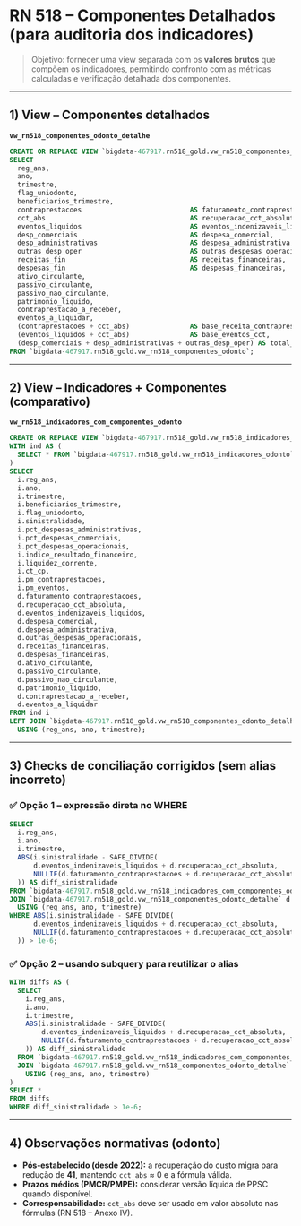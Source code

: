 # RN 518 – Componentes Detalhados (para auditoria dos indicadores)

> Objetivo: fornecer uma view separada com os **valores brutos** que compõem os indicadores, permitindo confronto com as métricas calculadas e verificação detalhada dos componentes.

---

## 1) View – Componentes detalhados
**`vw_rn518_componentes_odonto_detalhe`**

```sql
CREATE OR REPLACE VIEW `bigdata-467917.rn518_gold.vw_rn518_componentes_odonto_detalhe` AS
SELECT
  reg_ans,
  ano,
  trimestre,
  flag_uniodonto,
  beneficiarios_trimestre,
  contraprestacoes                           AS faturamento_contraprestacoes,
  cct_abs                                    AS recuperacao_cct_absoluta,
  eventos_liquidos                           AS eventos_indenizaveis_liquidos,
  desp_comerciais                            AS despesa_comercial,
  desp_administrativas                       AS despesa_administrativa,
  outras_desp_oper                           AS outras_despesas_operacionais,
  receitas_fin                               AS receitas_financeiras,
  despesas_fin                               AS despesas_financeiras,
  ativo_circulante,
  passivo_circulante,
  passivo_nao_circulante,
  patrimonio_liquido,
  contraprestacao_a_receber,
  eventos_a_liquidar,
  (contraprestacoes + cct_abs)               AS base_receita_contraprestacoes_cct,
  (eventos_liquidos + cct_abs)               AS base_eventos_cct,
  (desp_comerciais + desp_administrativas + outras_desp_oper) AS total_despesas_operacionais
FROM `bigdata-467917.rn518_gold.vw_rn518_componentes_odonto`;
```

---

## 2) View – Indicadores + Componentes (comparativo)
**`vw_rn518_indicadores_com_componentes_odonto`**

```sql
CREATE OR REPLACE VIEW `bigdata-467917.rn518_gold.vw_rn518_indicadores_com_componentes_odonto` AS
WITH ind AS (
  SELECT * FROM `bigdata-467917.rn518_gold.vw_rn518_indicadores_odonto`
)
SELECT
  i.reg_ans,
  i.ano,
  i.trimestre,
  i.beneficiarios_trimestre,
  i.flag_uniodonto,
  i.sinistralidade,
  i.pct_despesas_administrativas,
  i.pct_despesas_comerciais,
  i.pct_despesas_operacionais,
  i.indice_resultado_financeiro,
  i.liquidez_corrente,
  i.ct_cp,
  i.pm_contraprestacoes,
  i.pm_eventos,
  d.faturamento_contraprestacoes,
  d.recuperacao_cct_absoluta,
  d.eventos_indenizaveis_liquidos,
  d.despesa_comercial,
  d.despesa_administrativa,
  d.outras_despesas_operacionais,
  d.receitas_financeiras,
  d.despesas_financeiras,
  d.ativo_circulante,
  d.passivo_circulante,
  d.passivo_nao_circulante,
  d.patrimonio_liquido,
  d.contraprestacao_a_receber,
  d.eventos_a_liquidar
FROM ind i
LEFT JOIN `bigdata-467917.rn518_gold.vw_rn518_componentes_odonto_detalhe` d
  USING (reg_ans, ano, trimestre);
```

---

## 3) Checks de conciliação corrigidos (sem alias incorreto)

### ✅ Opção 1 – expressão direta no WHERE
```sql
SELECT 
  i.reg_ans, 
  i.ano, 
  i.trimestre,
  ABS(i.sinistralidade - SAFE_DIVIDE(
      d.eventos_indenizaveis_liquidos + d.recuperacao_cct_absoluta,
      NULLIF(d.faturamento_contraprestacoes + d.recuperacao_cct_absoluta,0)
  )) AS diff_sinistralidade
FROM `bigdata-467917.rn518_gold.vw_rn518_indicadores_com_componentes_odonto` i
JOIN `bigdata-467917.rn518_gold.vw_rn518_componentes_odonto_detalhe` d 
  USING (reg_ans, ano, trimestre)
WHERE ABS(i.sinistralidade - SAFE_DIVIDE(
      d.eventos_indenizaveis_liquidos + d.recuperacao_cct_absoluta,
      NULLIF(d.faturamento_contraprestacoes + d.recuperacao_cct_absoluta,0)
  )) > 1e-6;
```

### ✅ Opção 2 – usando subquery para reutilizar o alias
```sql
WITH diffs AS (
  SELECT 
    i.reg_ans, 
    i.ano, 
    i.trimestre,
    ABS(i.sinistralidade - SAFE_DIVIDE(
        d.eventos_indenizaveis_liquidos + d.recuperacao_cct_absoluta,
        NULLIF(d.faturamento_contraprestacoes + d.recuperacao_cct_absoluta,0)
    )) AS diff_sinistralidade
  FROM `bigdata-467917.rn518_gold.vw_rn518_indicadores_com_componentes_odonto` i
  JOIN `bigdata-467917.rn518_gold.vw_rn518_componentes_odonto_detalhe` d 
    USING (reg_ans, ano, trimestre)
)
SELECT *
FROM diffs
WHERE diff_sinistralidade > 1e-6;
```

---

## 4) Observações normativas (odonto)
- **Pós‑estabelecido (desde 2022):** a recuperação do custo migra para redução de **41**, mantendo `cct_abs` ≈ 0 e a fórmula válida.
- **Prazos médios (PMCR/PMPE):** considerar versão líquida de PPSC quando disponível.
- **Corresponsabilidade:** `cct_abs` deve ser usado em valor absoluto nas fórmulas (RN 518 – Anexo IV).


